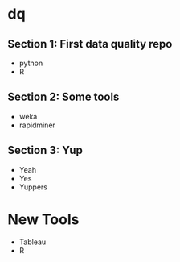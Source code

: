 # dq

## Section 1:  First data quality repo
- python
- R
## Section 2:  Some tools 
- weka
- rapidminer
## Section 3:  Yup
- Yeah
- Yes
- Yuppers

# New Tools
- Tableau 
- R

